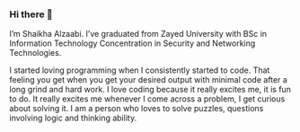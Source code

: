 ### Hi there 👋
I’m Shaikha Alzaabi.
I’ve graduated from Zayed University with BSc in Information Technology Concentration in Security and Networking Technologies.

I started loving programming when I consistently started to code. That feeling you get when you get your desired output with minimal code after a long grind and hard work. I love coding because it really excites me, it is fun to do. It really excites me whenever I come across a problem, I get curious about solving it. I am a person who loves to solve puzzles, questions involving logic and thinking ability.
<!--
**Shaikha55/shaikha55** is a ✨ _special_ ✨ repository because its `README.md` (this file) appears on your GitHub profile.

Here are some ideas to get you started:

- 🔭 I’m currently working on ...
- 🌱 I’m currently learning ...
- 👯 I’m looking to collaborate on ...
- 🤔 I’m looking for help with ...
- 💬 Ask me about ...
- 📫 How to reach me: ...
- 😄 Pronouns: ...
- ⚡ Fun fact: ...
-->
